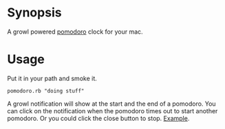 Synopsis
========

A growl powered [pomodoro][1] clock for your mac.

Usage
=====

Put it in your path and smoke it.

    pomodoro.rb "doing stuff"

A growl notification will show at the start and the end of a pomodoro. You can click on the notification when the pomodoro times out to start another pomodoro. Or you could click the close button to stop. [Example][2].

[1]: http://www.pomodorotechnique.com/
[2]: http://github.com/dbi/pomodoro/blob/master/example.png
